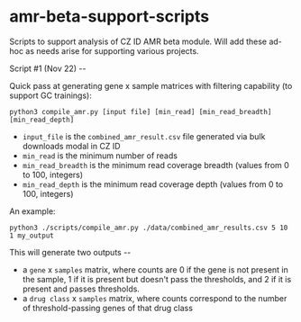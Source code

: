 # amr-beta-support-scripts
Scripts to support analysis of CZ ID AMR beta module. Will add these ad-hoc as needs arise for supporting various projects.


Script #1 (Nov 22) -- 

Quick pass at generating gene x sample matrices with filtering capability (to support GC trainings):

```
python3 compile_amr.py [input file] [min_read] [min_read_breadth] [min_read_depth]
```

* `input_file` is the `combined_amr_result.csv` file generated via bulk downloads modal in CZ ID
* `min_read` is the minimum number of reads
* `min_read_breadth` is the minimum read coverage breadth (values from 0 to 100, integers)
* `min_read_depth` is the minimum read coverage depth (values from 0 to 100, integers)


An example:
```
python3 ./scripts/compile_amr.py ./data/combined_amr_results.csv 5 10 1 my_output
```

This will generate two outputs -- 
* a `gene` x `samples` matrix, where counts are 0 if the gene is not present in the sample, 1 if it is present but doesn't pass the thresholds, and 2 if it is present and passes thresholds.
* a `drug class` x `samples` matrix, where counts correspond to the number of threshold-passing genes of that drug class